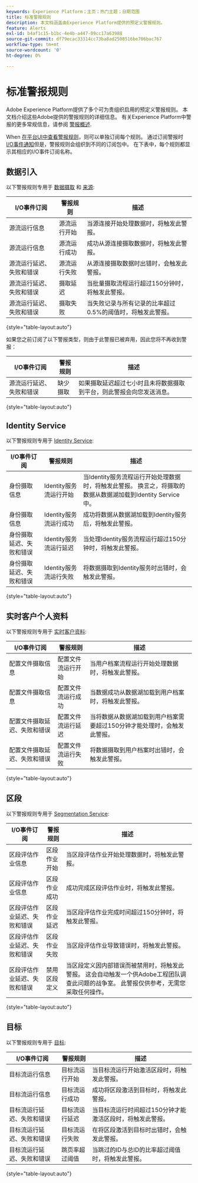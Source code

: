 ```yaml
---
keywords: Experience Platform；主页；热门主题；日期范围
title: 标准警报规则
description: 本文档涵盖由Experience Platform提供的预定义警报规则。
feature: Alerts
exl-id: b4af1c15-b1bc-4e4b-a447-09cc17a63988
source-git-commit: df79ecac33314cc73ba8ad2508516be706bac767
workflow-type: tm+mt
source-wordcount: '0'
ht-degree: 0%

---
```


# 标准警报规则

Adobe Experience Platform提供了多个可为贵组织启用的预定义警报规则。 本文档介绍这些Adobe提供的警报规则的详细信息。 有关Experience Platform中警报的更多常规信息，请参阅 [警报概述](./overview.md).

When [在平台UI中查看警报规则](./ui.md)，则可以单独订阅每个规则。 通过订阅警报时 [I/O事件通知](./subscribe.md)但是，警报规则会组织到不同的订阅包中。 在下表中，每个规则都显示其相应的I/O事件订阅名称。

## 数据引入

以下警报规则专用于 [数据摄取](../../ingestion/home.md) 和  [来源](../../sources/home.md):

| I/O事件订阅 | 警报规则 | 描述 |
| --- | --- | --- |
| 源流运行信息 | 源流运行开始 | 当源连接开始处理数据时，将触发此警报。 |
| 源流运行信息 | 源流运行成功 | 成功从源连接摄取数据时，将触发此警报。 |
| 源流运行延迟、失败和错误 | 源流运行失败 | 从源连接摄取数据时出错时，会触发此警报。 |
| 源流运行延迟、失败和错误 | 摄取延迟 | 当批量摄取流程运行超过150分钟时，将触发此警报。 |
| 源流运行延迟、失败和错误 | 摄取失败 | 当失败记录与所有记录的比率超过0.5%的阈值时，将触发此警报。 |

{style=&quot;table-layout:auto&quot;}

如果您之前订阅了以下警报类型，则由于此警报已被弃用，因此您将不再收到警报：

| I/O事件订阅 | 警报规则 | 描述 |
| --- | --- | --- |
| 源流运行延迟、失败和错误 | 缺少摄取 | 如果摄取延迟超过七小时且未将数据摄取到平台，则此警报会向您发送消息。 |

{style=&quot;table-layout:auto&quot;}

## Identity Service

以下警报规则专用于 [Identity Service](../../identity-service/home.md):

| I/O事件订阅 | 警报规则 | 描述 |
| --- | --- | --- |
| 身份摄取信息 | Identity服务流运行开始 | 当Identity服务流程运行开始处理数据时，将触发此警报。 换言之，将摄取的数据从数据湖加载到Identity Service中。 |
| 身份摄取信息 | Identity服务流运行成功 | 成功将数据从数据湖加载到Identity服务后，将触发此警报。 |
| 身份摄取延迟、失败和错误 | Identity服务流运行延迟 | 当处理Identity服务流程运行超过150分钟时，将触发此警报。 |
| 身份摄取延迟、失败和错误 | Identity服务流运行失败 | 将数据摄取到Identity服务时出错时，会触发此警报。 |

{style=&quot;table-layout:auto&quot;}

## 实时客户个人资料

以下警报规则专用于 [实时客户资料](../../profile/home.md):

| I/O事件订阅 | 警报规则 | 描述 |
| --- | --- | --- |
| 配置文件摄取信息 | 配置文件流运行开始 | 当用户档案流程运行开始处理数据时，将触发此警报。 |
| 配置文件摄取信息 | 配置文件流运行成功 | 当数据成功从数据湖加载到用户档案时，将触发此警报。 |
| 配置文件摄取延迟、失败和错误 | 配置文件流运行延迟 | 当将数据从数据湖加载到用户档案需要超过150分钟才能处理时，会触发此警报。 |
| 配置文件摄取延迟、失败和错误 | 配置文件流运行失败 | 将数据摄取到用户档案时出错时，会触发此警报。 |

{style=&quot;table-layout:auto&quot;}

## 区段

以下警报规则专用于 [Segmentation Service](../../segmentation/home.md):

| I/O事件订阅 | 警报规则 | 描述 |
| --- | --- | --- |
| 区段评估作业信息 | 区段作业开始 | 当区段评估作业开始处理数据时，将触发此警报。 |
| 区段评估作业信息 | 区段作业成功 | 成功完成区段评估作业时，将触发此警报。 |
| 区段评估作业延迟、失败和错误 | 区段作业延迟 | 当区段评估作业完成时间超过150分钟时，将触发此警报。 |
| 区段评估作业延迟、失败和错误 | 区段作业失败 | 当区段评估作业导致错误时，将触发此警报。 |
| 区段评估作业延迟、失败和错误 | 禁用区段定义 | 当区段定义因内部错误而被禁用时，将触发此警报。 这会自动触发一个供Adobe工程团队调查此问题的战争室。 此警报仅供参考，无需您采取任何操作。 |

{style=&quot;table-layout:auto&quot;}

## 目标

以下警报规则专用于 [目标](../../destinations/home.md):

| I/O事件订阅 | 警报规则 | 描述 |
| --- | --- | --- |
| 目标流运行信息 | 目标流运行开始 | 当目标流运行开始激活区段时，将触发此警报。 |
| 目标流运行信息 | 目标流运行成功 | 成功将区段激活到目标时，将触发此警报。 |
| 目标流运行延迟、失败和错误 | 目标流运行延迟 | 当目标流运行时间超过150分钟才能激活区段时，将触发此警报。 |
| 目标流运行延迟、失败和错误 | 目标流运行失败 | 在将区段激活到目标时出错时，会触发此警报。 |
| 目标流运行延迟、失败和错误 | 跳页率超过阈值 | 当跳过的ID与总ID的比率超过阈值时，将触发此警报。 |

{style=&quot;table-layout:auto&quot;}

<!-- (Definitions to be added once available)
| Segment Job Delay | This alert triggers when a segment job takes longer than 150 minutes to complete. | N/A | 30 seconds | 3 hours |
| No Ingestion Activity in Past 24 Hours | This alert triggers when no new data has been ingested in the last 24-hour period. | N/A | 1 day | 1 day |
| Ingestion Error Rate Exceeded | This alert triggers when the error rate for data ingestion exceeds the allotted threshold. | 20% | 30 seconds | 30 seconds |
| Entitlement Threshold Exceeded | This alert triggers when the number of created profiles exceeds 80% of your organization's entitlement. | 30 seconds | N/A |
| SFTP source has not ingested data | This alert triggers when an [SFTP source](../../sources/connectors/cloud-storage/sftp.md) has not ingested any data within a certain time period. | 1 day | 1 day |
| Feed Message | This alert when an identity sharing feed message has been sent to a user using [Segment Match](../../segmentation/ui/segment-match.md). | N/A | N/A |
| Feed Access Revoked | This alert triggers when another Platform user revokes access to an identity sharing feed using [Segment Match](../../segmentation/ui/segment-match.md). | N/A | N/A |
| Feed Modified | This alert triggers when an identity sharing feed is modified by a user using [Segment Match](../../segmentation/ui/segment-match.md). | N/A | N/A |
| Feed Shared | This alert triggers when a user shares a new feed in [Segment Match](../../segmentation/ui/segment-match.md). | N/A | N/A |
| Link Request | This alert triggers when a user requests to connect for partner sharing. | N/A | N/A |
| Link Action | This alert triggers when a user accepts a request to connect for partner sharing. | N/A | N/A |
-->
